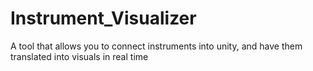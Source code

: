 # Instrument_Visualizer
A tool that allows you to connect instruments into unity, and have them translated into visuals in real time
